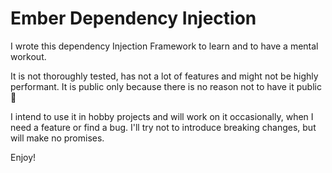 # Ember Dependency Injection

I wrote this dependency Injection Framework to learn and to have a mental workout.

It is not thoroughly tested, has not a lot of features and might not be highly performant. It is public only because there is no reason not to have it public 🎉

I intend to use it in hobby projects and will work on it occasionally, when I need a feature or find a bug. I'll try not to introduce breaking changes, but will make no promises. 

Enjoy!